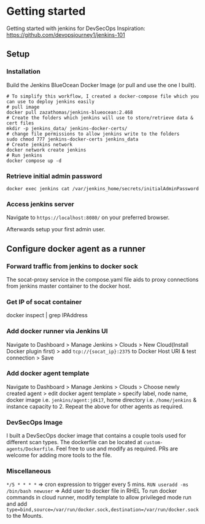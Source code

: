 # Getting started
Getting started with jenkins for DevSecOps
Inspiration: https://github.com/devopsjourney1/jenkins-101

## Setup
### Installation
Build the Jenkins BlueOcean Docker Image (or pull and use the one I built).


```
# To simplify this workflow, I created a docker-compose file which you can use to deploy jenkins easily
# pull image
docker pull zazathomas/jenkins-blueocean:2.468
# Create the folders which jenkins will use to store/retrieve data & cert files
mkdir -p jenkins_data/ jenkins-docker-certs/
# change file permissions to allow jenkins write to the folders
sudo chmod 777 jenkins-docker-certs jenkins_data
# Create jenkins network
docker network create jenkins
# Run jenkins
docker compose up -d
```

### Retrieve initial admin password
`docker exec jenkins cat /var/jenkins_home/secrets/initialAdminPassword`

### Access jenkins server
Navigate to `https://localhost:8080/` on your preferred browser.

Afterwards setup your first admin user.


## Configure docker agent as a runner
### Forward traffic from jenkins to docker sock
The socat-proxy service in the compose.yaml file aids to proxy connections from jenkins master container to the docker host.

### Get IP of socat container
docker inspect <socat-proxy container_id> | grep IPAddress

### Add docker runner via Jenkins UI
Navigate to Dashboard > Manage Jenkins > Clouds > New Cloud(Install Docker plugin first) > add `tcp://{socat_ip}:2375` to Docker Host URI & test connection > Save

### Add docker agent template
Navigate to Dashboard > Manage Jenkins > Clouds > Choose newly created agent > edit docker agent template > specify label, node name, docker image i.e. `jenkins/agent:jdk17`, home directory i.e. `/home/jenkins` & instance capacity to 2.
Repeat the above for other agents as required.

### DevSecOps Image
I built a DevSecOps docker image that contains a couple tools used for different scan types. The
dockerfile can be located at `custom-agents/Dockerfile`. Feel free to use and modify as required. PRs are welcome for adding more tools to the file.

### Miscellaneous
`*/5 * * * *` => cron expression to trigger every 5 mins.
`RUN useradd -ms /bin/bash newuser` => Add user to docker file in RHEL
To run docker commands in cloud runner, modify template to allow privileged mode run and add `type=bind,source=/var/run/docker.sock,destination=/var/run/docker.sock` to the Mounts.
